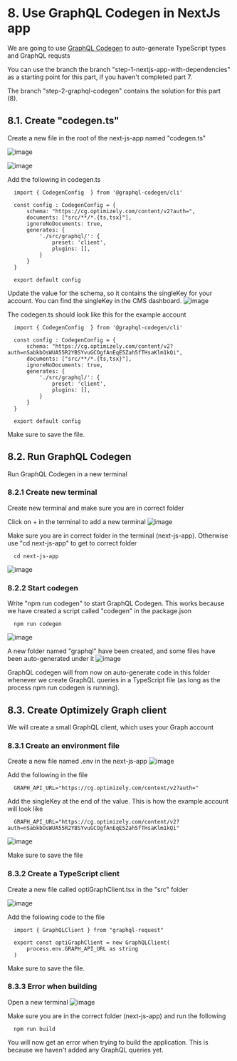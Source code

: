 # 8. Use GraphQL Codegen in NextJs app
We are going to use [GraphQL Codegen](https://the-guild.dev/graphql/codegen/plugins/presets/preset-client) to auto-generate TypeScript types and GraphQL requsts

You can use the branch the branch "step-1-nextjs-app-with-dependencies" as a starting point for this part, if you haven't completed part 7.

The branch "step-2-graphql-codegen" contains the solution for this part (8).

## 8.1. Create "codegen.ts"
Create a new file in the root of the next-js-app named "codegen.ts"

![image](https://github.com/user-attachments/assets/511fd47a-416e-4a5f-a4b2-d4e04ae7fd8a)

![image](https://github.com/user-attachments/assets/530ecfda-6f62-4ec0-9067-2907db7c2627)

Add the following in codegen.ts

      import { CodegenConfig  } from '@graphql-codegen/cli'
      
      const config : CodegenConfig = {
          schema: "https://cg.optimizely.com/content/v2?auth=",
          documents: ["src/**/*.{ts,tsx}"],
          ignoreNoDocuments: true,
          generates: {
              './src/graphql/': {
                  preset: 'client',
                  plugins: [],
              }
          }
      }
      
      export default config

Update the value for the schema, so it contains the singleKey for your account. You can find the singleKey in the CMS dashboard.
![image](https://github.com/user-attachments/assets/3aaf7c32-ed2c-4462-8eb4-21b2ac5c2517)

The codegen.ts should look like this for the example account

      import { CodegenConfig  } from '@graphql-codegen/cli'
      
      const config : CodegenConfig = {
          schema: "https://cg.optimizely.com/content/v2?auth=nSabkbOsWUA55R2YBSYvuGCOgfAnEqE5Zah5fTHsaKlm1kQi",
          documents: ["src/**/*.{ts,tsx}"],
          ignoreNoDocuments: true,
          generates: {
              './src/graphql/': {
                  preset: 'client',
                  plugins: [],
              }
          }
      }
      
      export default config

Make sure to save the file.

## 8.2. Run GraphQL Codegen
Run GraphQL Codegen in a new terminal

### 8.2.1 Create new terminal
Create new terminal and make sure you are in correct folder

Click on + in the terminal to add a new terminal
![image](https://github.com/user-attachments/assets/a1a38fa8-e77e-458a-9bc5-125285e24040)

Make sure you are in correct folder in the terminal (next-js-app). Otherwise use "cd next-js-app" to get to correct folder

      cd next-js-app
      
![image](https://github.com/user-attachments/assets/1dda598f-225c-4b10-821d-71d93872e74a)

### 8.2.2 Start codegen
Write "npm run codegen" to start GraphQL Codegen. This works because we have created a script called "codegen" in the package.json

      npm run codegen

![image](https://github.com/user-attachments/assets/22fcff8c-1d26-47b7-917c-7628638c714b)

A new folder named "graphql" have been created, and some files have been auto-generated under it
![image](https://github.com/user-attachments/assets/7f007fe8-3482-4466-b611-aecd488b68b8)

GraphQL codegen will from now on auto-generate code in this folder whenever we create GraphQL queries in a TypeScript file (as long as the process npm run codegen is running).

## 8.3. Create Optimizely Graph client
We will create a small GraphQL client, which uses your Graph account

### 8.3.1 Create an environment file
Create a new file named .env in the next-js-app
![image](https://github.com/user-attachments/assets/86e2f594-5931-4db7-a8f8-80fbfbe9b75d)

Add the following in the file

      GRAPH_API_URL="https://cg.optimizely.com/content/v2?auth="

Add the singleKey at the end of the value. This is how the example account will look like

      GRAPH_API_URL="https://cg.optimizely.com/content/v2?auth=nSabkbOsWUA55R2YBSYvuGCOgfAnEqE5Zah5fTHsaKlm1kQi"

![image](https://github.com/user-attachments/assets/a0701331-11cc-4f1c-ba9f-2be14e83eb37)

Make sure to save the file

### 8.3.2 Create a TypeScript client
Create a new file called optiGraphClient.tsx in the "src" folder

![image](https://github.com/user-attachments/assets/dc8bfea9-8e77-4c29-936a-8a3e1bc281d6)

Add the following code to the file

      import { GraphQLClient } from "graphql-request"
      
      export const optiGraphClient = new GraphQLClient(
          process.env.GRAPH_API_URL as string
      )

Make sure to save the file.

### 8.3.3 Error when building
Open a new terminal
![image](https://github.com/user-attachments/assets/b8176bda-441c-49ee-822c-1210888cb1ae)

Make sure you are in the correct folder (next-js-app) and run the following

      npm run build

You will now get an error when trying to build the application. This is because we haven't added any GraphQL queries yet.
